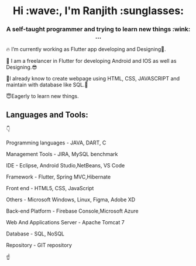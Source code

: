 
 <h1 align="center"><b>Hi :wave:, I'm Ranjith :sunglasses:</b></h1>
<h3 align="center">A self-taught programmer and trying to learn new things :wink: ...</h3>



:fire: I’m currently working as Flutter app developing and Designing:iphone:.

:seedling: I am a freelancer in Flutter for developing Android and IOS as well as Designing.:sunglasses:

:deciduous_tree:I already know to create webpage using HTML, CSS, JAVASCRIPT and maintain with database like SQL.:blossom:

:innocent:Eagerly to learn new things.

## Languages and Tools:
:point_down:

Programming languages - JAVA, DART, C

Management Tools - JIRA, MySQL benchmark

IDE - Eclipse, Android Studio,NetBeans, VS Code

Framework - Flutter, Spring MVC,Hibernate

Front end - HTML5, CSS, JavaScript

Others - Microsoft Windows, Linux, Figma, Adobe XD

Back-end Platform - Firebase Console,Microsoft Azure

Web And Applications Server - Apache Tomcat 7

Database - SQL, NoSQL

Repository - GIT repository

:point_up:
